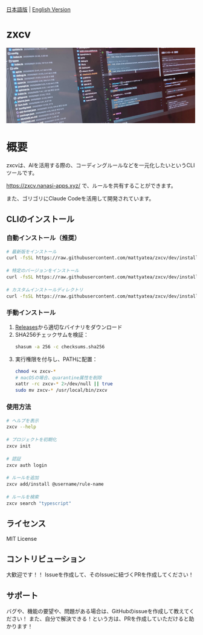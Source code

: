 [日本語版](README.md) | [English Version](README-EN.md)

# zxcv

<img src='./img.png' alt='zxcv logo' width='500' height='200' style='object-fit: cover;'/>


# 概要
zxcvは、AIを活用する際の、コーディングルールなどを一元化したいというCLIツールです。

https://zxcv.nanasi-apps.xyz/ で、ルールを共有することができます。

また、ゴリゴリにClaude Codeを活用して開発されています。

## CLIのインストール

### 自動インストール（推奨）

```bash
# 最新版をインストール
curl -fsSL https://raw.githubusercontent.com/mattyatea/zxcv/dev/install.sh | bash

# 特定のバージョンをインストール
curl -fsSL https://raw.githubusercontent.com/mattyatea/zxcv/dev/install.sh | bash -s -- --version cli-v1.1.0

# カスタムインストールディレクトリ
curl -fsSL https://raw.githubusercontent.com/mattyatea/zxcv/dev/install.sh | bash -s -- --install-dir ~/.local/bin
```

### 手動インストール

1. [Releases](https://github.com/mattyatea/zxcv/releases)から適切なバイナリをダウンロード
2. SHA256チェックサムを検証：
   ```bash
   shasum -a 256 -c checksums.sha256
   ```
3. 実行権限を付与し、PATHに配置：
   ```bash
   chmod +x zxcv-*
   # macOSの場合、quarantine属性を削除
   xattr -rc zxcv-* 2>/dev/null || true
   sudo mv zxcv-* /usr/local/bin/zxcv
   ```

### 使用方法

```bash
# ヘルプを表示
zxcv --help

# プロジェクトを初期化
zxcv init

# 認証
zxcv auth login

# ルールを追加
zxcv add/install @username/rule-name

# ルールを検索
zxcv search "typescript"
```

## ライセンス

MIT License

## コントリビューション

大歓迎です！！
Issueを作成して、そのIssueに紐づくPRを作成してください！

## サポート

バグや、機能の要望や、問題がある場合は、GitHubのissueを作成して教えてください！
また、自分で解決できる！という方は、PRを作成していただけると助かります！
